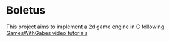 # Boletus

This project aims to implement a 2d game engine in C following [GamesWithGabes video tutorials](https://www.youtube.com/watch?v=VyKE7vz65rY&list=PLtrSb4XxIVbp8AKuEAlwNXDxr99e3woGE)
